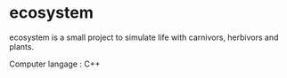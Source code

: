 # ecosystem
ecosystem is a small project to simulate life with carnivors, herbivors and plants.

Computer langage : C++
